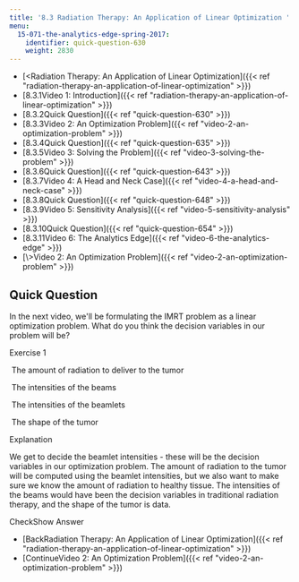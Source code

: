 ```yaml
---
title: '8.3 Radiation Therapy: An Application of Linear Optimization '
menu:
  15-071-the-analytics-edge-spring-2017:
    identifier: quick-question-630
    weight: 2830
---
```

*   [<Radiation Therapy: An Application of Linear Optimization]({{< ref "radiation-therapy-an-application-of-linear-optimization" >}})
*   [8.3.1Video 1: Introduction]({{< ref "radiation-therapy-an-application-of-linear-optimization" >}})
*   [8.3.2Quick Question]({{< ref "quick-question-630" >}})
*   [8.3.3Video 2: An Optimization Problem]({{< ref "video-2-an-optimization-problem" >}})
*   [8.3.4Quick Question]({{< ref "quick-question-635" >}})
*   [8.3.5Video 3: Solving the Problem]({{< ref "video-3-solving-the-problem" >}})
*   [8.3.6Quick Question]({{< ref "quick-question-643" >}})
*   [8.3.7Video 4: A Head and Neck Case]({{< ref "video-4-a-head-and-neck-case" >}})
*   [8.3.8Quick Question]({{< ref "quick-question-648" >}})
*   [8.3.9Video 5: Sensitivity Analysis]({{< ref "video-5-sensitivity-analysis" >}})
*   [8.3.10Quick Question]({{< ref "quick-question-654" >}})
*   [8.3.11Video 6: The Analytics Edge]({{< ref "video-6-the-analytics-edge" >}})
*   [\\>Video 2: An Optimization Problem]({{< ref "video-2-an-optimization-problem" >}})

Quick Question
--------------

In the next video, we'll be formulating the IMRT problem as a linear optimization problem. What do you think the decision variables in our problem will be?

Exercise 1

&nbsp;The amount of radiation to deliver to the tumor&nbsp;

&nbsp;The intensities of the beams&nbsp;

&nbsp;The intensities of the beamlets&nbsp;

&nbsp;The shape of the tumor&nbsp;

Explanation

We get to decide the beamlet intensities - these will be the decision variables in our optimization problem. The amount of radiation to the tumor will be computed using the beamlet intensities, but we also want to make sure we know the amount of radiation to healthy tissue. The intensities of the beams would have been the decision variables in traditional radiation therapy, and the shape of the tumor is data.

CheckShow Answer

*   [BackRadiation Therapy: An Application of Linear Optimization]({{< ref "radiation-therapy-an-application-of-linear-optimization" >}})
*   [ContinueVideo 2: An Optimization Problem]({{< ref "video-2-an-optimization-problem" >}})